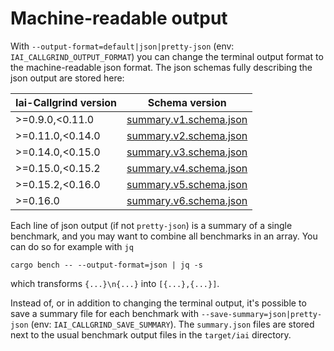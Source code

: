 # Machine-readable output

With `--output-format=default|json|pretty-json` (env:
`IAI_CALLGRIND_OUTPUT_FORMAT`) you can change the terminal output format to the
machine-readable json format. The json schemas fully describing the json output
are stored here:

| Iai-Callgrind version | Schema version |
| --- | --- |
| >=0.9.0,<0.11.0 | [summary.v1.schema.json](https://github.com/iai-callgrind/iai-callgrind/blob/main/iai-callgrind-runner/schemas/summary.v1.schema.json) |
| >=0.11.0,<0.14.0 | [summary.v2.schema.json](https://github.com/iai-callgrind/iai-callgrind/blob/main/iai-callgrind-runner/schemas/summary.v2.schema.json) |
| >=0.14.0,<0.15.0 | [summary.v3.schema.json](https://github.com/iai-callgrind/iai-callgrind/blob/main/iai-callgrind-runner/schemas/summary.v3.schema.json) |
| >=0.15.0,<0.15.2 | [summary.v4.schema.json](https://github.com/iai-callgrind/iai-callgrind/blob/main/iai-callgrind-runner/schemas/summary.v4.schema.json) |
| >=0.15.2,<0.16.0 | [summary.v5.schema.json](https://github.com/iai-callgrind/iai-callgrind/blob/main/iai-callgrind-runner/schemas/summary.v5.schema.json) |
| >=0.16.0 | [summary.v6.schema.json](https://github.com/iai-callgrind/iai-callgrind/blob/main/iai-callgrind-runner/schemas/summary.v6.schema.json) |

Each line of json output (if not `pretty-json`) is a summary of a single
benchmark, and you may want to combine all benchmarks in an array. You can do so
for example with `jq`

`cargo bench -- --output-format=json | jq -s`

which transforms `{...}\n{...}` into `[{...},{...}]`.

Instead of, or in addition to changing the terminal output, it's possible to
save a summary file for each benchmark with `--save-summary=json|pretty-json`
(env: `IAI_CALLGRIND_SAVE_SUMMARY`). The `summary.json` files are stored next to
the usual benchmark output files in the `target/iai` directory.
